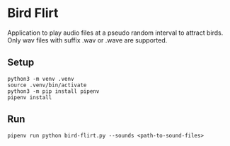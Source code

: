 # Bird Flirt

Application to play audio files at a pseudo random interval to attract birds. Only wav files with suffix .wav or .wave are supported.

## Setup
```
python3 -m venv .venv
source .venv/bin/activate
python3 -m pip install pipenv
pipenv install
```

## Run
```
pipenv run python bird-flirt.py --sounds <path-to-sound-files>
```
